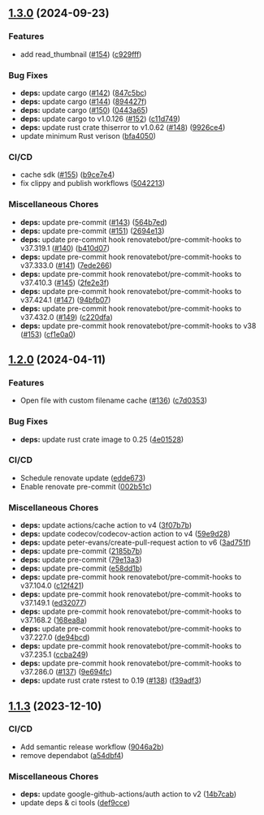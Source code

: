 ## [1.3.0](https://github.com/AzHicham/philips-isyntax-rs/compare/1.2.0...1.3.0) (2024-09-23)


### Features

* add read_thumbnail ([#154](https://github.com/AzHicham/philips-isyntax-rs/issues/154)) ([c929fff](https://github.com/AzHicham/philips-isyntax-rs/commit/c929fff565ee00e5748422031c471d53d013b7dc))


### Bug Fixes

* **deps:** update cargo ([#142](https://github.com/AzHicham/philips-isyntax-rs/issues/142)) ([847c5bc](https://github.com/AzHicham/philips-isyntax-rs/commit/847c5bc1fb9b85e8fb8690e2602f38162b746f66))
* **deps:** update cargo ([#144](https://github.com/AzHicham/philips-isyntax-rs/issues/144)) ([894427f](https://github.com/AzHicham/philips-isyntax-rs/commit/894427fee2d20a5fb4e68238ea157b380ff29eee))
* **deps:** update cargo ([#150](https://github.com/AzHicham/philips-isyntax-rs/issues/150)) ([0443a65](https://github.com/AzHicham/philips-isyntax-rs/commit/0443a657fae9d6270457693c3d7f0cc7924c1278))
* **deps:** update cargo to v1.0.126 ([#152](https://github.com/AzHicham/philips-isyntax-rs/issues/152)) ([c11d749](https://github.com/AzHicham/philips-isyntax-rs/commit/c11d749976e65d95bde3bdb266b68cef5ea2df99))
* **deps:** update rust crate thiserror to v1.0.62 ([#148](https://github.com/AzHicham/philips-isyntax-rs/issues/148)) ([9926ce4](https://github.com/AzHicham/philips-isyntax-rs/commit/9926ce4a516f2f815412e38ad59b711437ff1312))
* update minimum Rust verison ([bfa4050](https://github.com/AzHicham/philips-isyntax-rs/commit/bfa4050a1adbf7763479325ee60e1a063352fdf1))


### CI/CD

* cache sdk ([#155](https://github.com/AzHicham/philips-isyntax-rs/issues/155)) ([b9ce7e4](https://github.com/AzHicham/philips-isyntax-rs/commit/b9ce7e426be2ed4200e1e465f5e7ae6b05a2342e))
* fix clippy and publish workflows ([5042213](https://github.com/AzHicham/philips-isyntax-rs/commit/50422133521892e4b857ecf0a196fd4bc91fa253))


### Miscellaneous Chores

* **deps:** update pre-commit ([#143](https://github.com/AzHicham/philips-isyntax-rs/issues/143)) ([564b7ed](https://github.com/AzHicham/philips-isyntax-rs/commit/564b7edf93d08862d8f928f7409d64e3f8f2c1e4))
* **deps:** update pre-commit ([#151](https://github.com/AzHicham/philips-isyntax-rs/issues/151)) ([2694e13](https://github.com/AzHicham/philips-isyntax-rs/commit/2694e131f01233114406d93209401a592aec360a))
* **deps:** update pre-commit hook renovatebot/pre-commit-hooks to v37.319.1 ([#140](https://github.com/AzHicham/philips-isyntax-rs/issues/140)) ([b410d07](https://github.com/AzHicham/philips-isyntax-rs/commit/b410d073e76ecabdebb0b963d0462febcf6f2ef9))
* **deps:** update pre-commit hook renovatebot/pre-commit-hooks to v37.333.0 ([#141](https://github.com/AzHicham/philips-isyntax-rs/issues/141)) ([7ede266](https://github.com/AzHicham/philips-isyntax-rs/commit/7ede26643cdd02256b3c4de61b5c90f7751a1cde))
* **deps:** update pre-commit hook renovatebot/pre-commit-hooks to v37.410.3 ([#145](https://github.com/AzHicham/philips-isyntax-rs/issues/145)) ([2fe2e3f](https://github.com/AzHicham/philips-isyntax-rs/commit/2fe2e3f148fa798df047ed9bbd3778f733163dce))
* **deps:** update pre-commit hook renovatebot/pre-commit-hooks to v37.424.1 ([#147](https://github.com/AzHicham/philips-isyntax-rs/issues/147)) ([94bfb07](https://github.com/AzHicham/philips-isyntax-rs/commit/94bfb075216211d51173a14b34afc8d6b3594510))
* **deps:** update pre-commit hook renovatebot/pre-commit-hooks to v37.432.0 ([#149](https://github.com/AzHicham/philips-isyntax-rs/issues/149)) ([c220dfa](https://github.com/AzHicham/philips-isyntax-rs/commit/c220dfa9a34de607ead0203c7b8a4f6664d7c465))
* **deps:** update pre-commit hook renovatebot/pre-commit-hooks to v38 ([#153](https://github.com/AzHicham/philips-isyntax-rs/issues/153)) ([cf1e0a0](https://github.com/AzHicham/philips-isyntax-rs/commit/cf1e0a05bbc3f34eac91b6bfd4a6f4a6bc38f6b9))

## [1.2.0](https://github.com/AzHicham/philips-isyntax-rs/compare/1.1.3...1.2.0) (2024-04-11)


### Features

* Open file with custom filename cache ([#136](https://github.com/AzHicham/philips-isyntax-rs/issues/136)) ([c7d0353](https://github.com/AzHicham/philips-isyntax-rs/commit/c7d035390723ff724438858b5e3340e8b9c59330))


### Bug Fixes

* **deps:** update rust crate image to 0.25 ([4e01528](https://github.com/AzHicham/philips-isyntax-rs/commit/4e01528acf47a44e26ad5c5191408f5ad935aa36))


### CI/CD

*  Schedule renovate update ([edde673](https://github.com/AzHicham/philips-isyntax-rs/commit/edde67398c2c3b1d6b86a1b2a9c6717ae33fcc2b))
* Enable renovate pre-commit ([002b51c](https://github.com/AzHicham/philips-isyntax-rs/commit/002b51c9b528a813155a532d4b114cd89abd7f15))


### Miscellaneous Chores

* **deps:** update actions/cache action to v4 ([3f07b7b](https://github.com/AzHicham/philips-isyntax-rs/commit/3f07b7bccbb49368da6482bfc369dd19e9155563))
* **deps:** update codecov/codecov-action action to v4 ([59e9d28](https://github.com/AzHicham/philips-isyntax-rs/commit/59e9d28dcda368af8b6334d3862c3a8fdc4c008c))
* **deps:** update peter-evans/create-pull-request action to v6 ([3ad751f](https://github.com/AzHicham/philips-isyntax-rs/commit/3ad751f4f79905bbf6cdc885f58508d4e60d433b))
* **deps:** update pre-commit ([2185b7b](https://github.com/AzHicham/philips-isyntax-rs/commit/2185b7b0227c7853b7fc45536281c138e4511264))
* **deps:** update pre-commit ([79e13a3](https://github.com/AzHicham/philips-isyntax-rs/commit/79e13a3048ca0e4e8f094757fe66dc3834e3c7f0))
* **deps:** update pre-commit ([e58dd1b](https://github.com/AzHicham/philips-isyntax-rs/commit/e58dd1b1e9e02561376414a46b4ac62734e6e106))
* **deps:** update pre-commit hook renovatebot/pre-commit-hooks to v37.104.0 ([c12f421](https://github.com/AzHicham/philips-isyntax-rs/commit/c12f421d14bfa6ce70aba30d8dd5af6806bc523c))
* **deps:** update pre-commit hook renovatebot/pre-commit-hooks to v37.149.1 ([ed32077](https://github.com/AzHicham/philips-isyntax-rs/commit/ed32077cef9c3d50c19bdf6114f513244054ceac))
* **deps:** update pre-commit hook renovatebot/pre-commit-hooks to v37.168.2 ([168ea8a](https://github.com/AzHicham/philips-isyntax-rs/commit/168ea8a76327a84015409b964ad75bb103793a49))
* **deps:** update pre-commit hook renovatebot/pre-commit-hooks to v37.227.0 ([de94bcd](https://github.com/AzHicham/philips-isyntax-rs/commit/de94bcdfa890f1cf19ca2f1a1d9c7a972a1b03a4))
* **deps:** update pre-commit hook renovatebot/pre-commit-hooks to v37.235.1 ([ccba249](https://github.com/AzHicham/philips-isyntax-rs/commit/ccba249f019d027edcfd37f2c9a824674f613b4d))
* **deps:** update pre-commit hook renovatebot/pre-commit-hooks to v37.286.0 ([#137](https://github.com/AzHicham/philips-isyntax-rs/issues/137)) ([9e694fc](https://github.com/AzHicham/philips-isyntax-rs/commit/9e694fc9e728cccc344cdef1d423b59dfb10878a))
* **deps:** update rust crate rstest to 0.19 ([#138](https://github.com/AzHicham/philips-isyntax-rs/issues/138)) ([f39adf3](https://github.com/AzHicham/philips-isyntax-rs/commit/f39adf37aadc51f07f4c22b8964f2051adbc6be4))

## [1.1.3](https://github.com/AzHicham/philips-isyntax-rs/compare/1.1.2...1.1.3) (2023-12-10)


### CI/CD

* Add semantic release workflow ([9046a2b](https://github.com/AzHicham/philips-isyntax-rs/commit/9046a2bf8ad62a6f53d70159a86da5aea3abdd98))
* remove dependabot ([a54dbf4](https://github.com/AzHicham/philips-isyntax-rs/commit/a54dbf4e98229422112f52c537c7e10ef4a9385d))


### Miscellaneous Chores

* **deps:** update google-github-actions/auth action to v2 ([14b7cab](https://github.com/AzHicham/philips-isyntax-rs/commit/14b7cab6d219dd90d611ee18aa64e59317eef43d))
* update deps & ci tools ([def9cce](https://github.com/AzHicham/philips-isyntax-rs/commit/def9cce6707cb9a5984e6c22d151d1b6375129a4))
